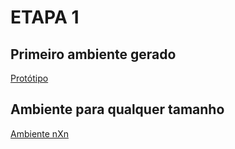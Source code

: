 # **ETAPA 1**

## **Primeiro ambiente gerado**

[Protótipo](https://github.com/cotabr/Mundo-de-Wumpus/blob/main/Etapa%201/ambiente3x3)

## **Ambiente para qualquer tamanho**

[Ambiente nXn](https://github.com/cotabr/Mundo-de-Wumpus/blob/main/Etapa%201/ambientenxn)
